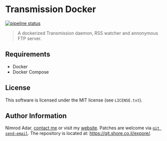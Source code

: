 # Transmission Docker

[![pipeline status](https://git.shore.co.il/nimrod/transmission-docker/badges/master/pipeline.svg)](https://git.shore.co.il/nimrod/transmission-docker/-/commits/master)

> A dockerized Transmission daemon, RSS watcher and annonymous FTP server.

## Requirements

- Docker
- Docker Compose

## License

This software is licensed under the MIT license (see `LICENSE.txt`).

## Author Information

Nimrod Adar, [contact me](mailto:nimrod@shore.co.il) or visit my
[website](https://www.shore.co.il/). Patches are welcome via
[`git send-email`](http://git-scm.com/book/en/v2/Git-Commands-Email). The repository
is located at: <https://git.shore.co.il/expore/>.
